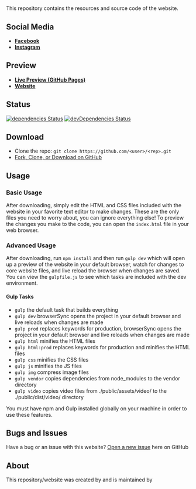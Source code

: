 # <rep>

This repository contains the resources and source code of the <proj> website.

## Social Media

* **[Facebook](https://www.facebook.com/<proj>/)** 
* **[Instagram](https://www.instagram.com/<proj>/)**

## Preview

* **[Live Preview (GitHub Pages)](https://<user>.github.io/<rep>/)**
* **[<proj> Website](https://www.<proj>.com.br/)**

## Status

[![dependencies Status](https://david-dm.org/<user>/<rep>/status.svg)](https://david-dm.org/<user>/<rep>)
[![devDependencies Status](https://david-dm.org/<user>/<rep>/dev-status.svg)](https://david-dm.org/<user>/<rep>?type=dev)

## Download

* Clone the repo: `git clone https://github.com/<user>/<rep>.git`
* [Fork, Clone, or Download on GitHub](https://github.com/<user>/<rep>)

## Usage

### Basic Usage

After downloading, simply edit the HTML and CSS files included with the website in your favorite text editor to make changes. These are the only files you need to worry about, you can ignore everything else! To preview the changes you make to the code, you can open the `index.html` file in your web browser.

### Advanced Usage

After downloading, run `npm install` and then run `gulp dev` which will open up a preview of the website in your default browser, watch for changes to core website files, and live reload the browser when changes are saved. You can view the `gulpfile.js` to see which tasks are included with the dev environment.

#### Gulp Tasks

- `gulp` the default task that builds everything
- `gulp dev` browserSync opens the project in your default browser and live reloads when changes are made
- `gulp prod` replaces keywords for production, browserSync opens the project in your default browser and live reloads when changes are made
- `gulp html` minifies the HTML files
- `gulp html:prod` replaces keywords for production and minifies the HTML files
- `gulp css` minifies the CSS files
- `gulp js` minifies the JS files
- `gulp img` compress image files
- `gulp vendor` copies dependencies from node_modules to the vendor directory
- `gulp video` copies video files from ./public/assets/video/ to the ./public/dist/video/ directory

You must have npm and Gulp installed globally on your machine in order to use these features.

## Bugs and Issues

Have a bug or an issue with this website? [Open a new issue](https://github.com/<user>/<rep>/issues) here on GitHub

## About

This repository/website was created by and is maintained by **[<autor>](https://github.com/<user>/)**
